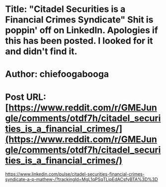 # Title: "Citadel Securities is a Financial Crimes Syndicate" Shit is poppin' off on LinkedIn. Apologies if this has been posted. I looked for it and didn't find it.
# Author: chiefoogabooga
# Post URL: [https://www.reddit.com/r/GMEJungle/comments/otdf7h/citadel_securities_is_a_financial_crimes/](https://www.reddit.com/r/GMEJungle/comments/otdf7h/citadel_securities_is_a_financial_crimes/)


https://www.linkedin.com/pulse/citadel-securities-financial-crimes-syndicate-a-p-mathew-/?trackingId=MgL1qPSqTLipEdACsfyBTA%3D%3D
